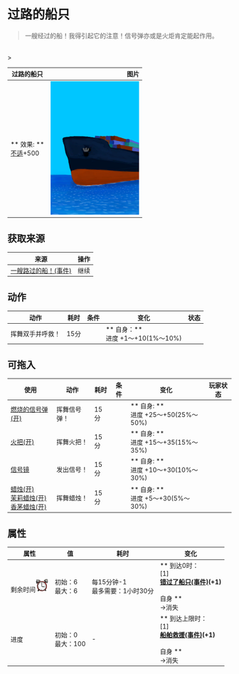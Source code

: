 # 过路的船只  
> 一艘经过的船！我得引起它的注意！信号弹亦或是火炬肯定能起作用。  
<br>  
>   
  
  过路的船只  |   图片   
 ----  |  ----:   
 ** 效果: **<br>[不适](Discomfort.md)+500  |  <img decoding="async" src="Sprite/Ship.png" href="a.md" style="max-width:300px;max-height:300px;">   
  
## 获取来源  
来源  |  操作  
----  |  ----  
[一艘路过的船！(事件)](Event_Raft_PassingShip.md)  |  继续  
## 动作  
动作  |  耗时  |  条件  |  变化  |  状态  
----  |  ----  |  ----  |  ----  |  ----  
挥舞双手并呼救！<br>  |  15分  |    |  ** 自身：**<br>进度  +1～+10(1%～10%)  |    
## 可拖入  
使用  |  动作  |  耗时  |  条件  |  变化  |  玩家状态  
----  |  ----  |  ----  |  ----  |  ----  |  ----  
[燃烧的信号弹(开)](FlareHandOn.md)  |  挥舞信号弹！<br>  |  15分  |    |  ** 自身: **<br>进度  +25～+50(25%～50%)  |    
[火把(开)](TorchOn.md)  |  挥舞火把！<br>  |  15分  |    |  ** 自身: **<br>进度  +15～+35(15%～35%)  |    
[信号镜](SignalingMirror.md)  |  发出信号！<br>  |  15分  |    |  ** 自身: **<br>进度  +10～+30(10%～30%)  |    
[蜡烛(开)](CandleOn.md)<br>[茉莉蜡烛(开)](CandleJasmineOn.md)<br>[香茅蜡烛(开)](CandleCitronellaOn.md)  |  挥舞蜡烛！<br>  |  15分  |    |  ** 自身: **<br>进度  +5～+30(5%～30%)  |    
## 属性   
属性  |  值  |  耗时  |  变化  
----  |  ----  |  ----  |  ----  
剩余时间<img decoding="async" src="Sprite/AlarmClock.png" href="a.md" style="max-width:30px;max-height:30px;">  |  初始：6<br>最大：6  |  每15分钟-1<br>最多需要：1小时30分  |  ** 到达0时： **<br>** [1]  **<br>  [错过了船只(事件)](Event_ShipMissed.md)(+1)<br><br>** 自身 **<br>→消失  
进度  |  初始：0<br>最大：100  |  -  |  ** 到达上限时： **<br>** [1]  **<br>  [船舶救援(事件)](Event_ShipRescue.md)(+1)<br><br>** 自身 **<br>→消失  


<script>document.title="过路的船只 - 卡牌生存百科 Card Survival Wiki";</script>